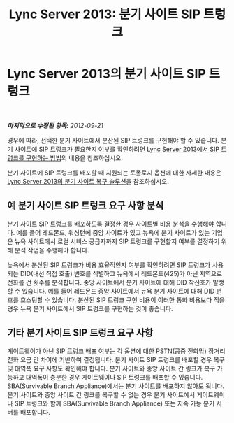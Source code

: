 ﻿---
title: 'Lync Server 2013: 분기 사이트 SIP 트렁크'
TOCTitle: 분기 사이트 SIP 트렁크
ms:assetid: c4d9dfcd-8baa-41ea-9677-48b0e429429d
ms:mtpsurl: https://technet.microsoft.com/ko-kr/library/Gg412974(v=OCS.15)
ms:contentKeyID: 49304962
ms.date: 08/24/2015
mtps_version: v=OCS.15
ms.translationtype: HT
---

# Lync Server 2013의 분기 사이트 SIP 트렁크

 

_**마지막으로 수정된 항목:** 2012-09-21_

경우에 따라, 선택한 분기 사이트에서 분산된 SIP 트렁크를 구현해야 할 수 있습니다. 분기 사이트에 SIP 트렁크가 필요한지 여부를 확인하려면 [Lync Server 2013에서 SIP 트렁크를 구현하는 방법](lync-server-2013-how-do-i-implement-sip-trunking.md)의 내용을 참조하십시오.

분기 사이트에 SIP 트렁크를 배포할 때 지원되는 토폴로지 옵션에 대한 자세한 내용은 [Lync Server 2013의 분기 사이트 복구 솔루션](lync-server-2013-branch-site-resiliency-solutions.md)을 참조하십시오.

## 예 분기 사이트 SIP 트렁크 요구 사항 분석

분기 사이트 SIP 트렁크를 배포하도록 결정한 경우 사이트별 비용 분석을 수행해야 합니다. 예를 들어 레드몬드, 워싱턴에 중앙 사이트가 있고 뉴욕에 분기 사이트가 있는 기업은 뉴욕 사이트에서 로컬 서비스 공급자까지 SIP 트렁크를 구현할지 여부를 결정하기 위해 분석 작업을 수행해야 합니다.

뉴욕에서 분산된 SIP 트렁크가 비용 효율적인지 여부를 확인하려면 SIP 트렁크가 사용되는 DID(내선 직접 호출) 번호를 식별하고 뉴욕에서 레드몬드(425)가 아닌 지역으로 전화를 건 횟수를 분석합니다. 중앙 사이트에서 분기 사이트에 대해 DID 착신호가 발생할 수 있습니다. 예를 들어 레드몬드 중앙 사이트에서 뉴욕 분기 사이트에 대해 DID 번호를 호스팅할 수 있습니다. 분산된 SIP 트렁크 구현 비용이 이러한 통화 비용보다 적을 경우 뉴욕 분기 사이트에서 SIP 트렁크를 구현하는 것이 좋습니다.

## 기타 분기 사이트 SIP 트렁크 요구 사항

게이트웨이가 아닌 SIP 트렁크 배포 여부는 각 옵션에 대한 PSTN(공중 전화망) 장거리 전화 요금 간 차이에 기반하여 결정됩니다. 분기 사이트 SIP 트렁크를 배포할 경우 복구 및 대역폭 요구 사항도 확인해야 합니다. 분기 사이트와 중앙 사이트 간 링크가 복구 가능하고 대역폭이 충분한 경우 게이트웨이나 SIP 트렁크를 배포할 수 있습니다. SBA(Survivable Branch Appliance)에서는 분기 사이트를 배포하지 않아도 됩니다. 분기 사이트와 중앙 사이트 간 링크를 복구할 수 없는 경우 분기 사이트에서 게이트웨이나 SIP 트렁크와 함께 SBA(Survivable Branch Appliance) 또는 지속 가능 분기 서버를 배포합니다.

